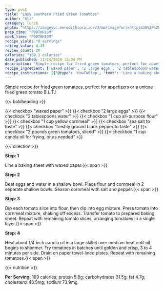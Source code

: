 ```yaml
---
type: post
title: "Easy Southern Fried Green Tomatoes"
author: "Ali"
category: lunch
photo: "https://imagesvc.meredithcorp.io/v3/mm/image?url=https%3A%2F%2Fimages.media-allrecipes.com%2Fuserphotos%2F1058985.jpg"
prep_time: "P0DT0H15M"
cook_time: "P0DT0H10M"
recipe_yield: "8 servings"
rating_value: 4.45
review_count: 20
calories: "189.1 calories"
date_published: 11/14/2019 12:04 PM
description: "Simple recipe for fried green tomatoes, perfect for appetizers or a unique fried green tomato B.L.T.!"
recipe_ingredient: ['waxed paper', '2 large eggs', '2 tablespoons water', '1 cup all-purpose flour', '1 cup yellow cornmeal', 'sea salt to taste', 'freshly ground black pepper to taste', '2 pounds green tomatoes, sliced', '1 cup canola oil for frying, or as needed']
recipe_instructions: [{'@type': 'HowToStep', 'text': 'Line a baking sheet with waxed paper.\n'}, {'@type': 'HowToStep', 'text': 'Beat eggs and water in a shallow bowl. Place flour and cornmeal in 2 separate shallow bowls. Season cornmeal with salt and pepper.\n'}, {'@type': 'HowToStep', 'text': 'Dip each tomato slice into flour, then dip into egg mixture. Press tomato into cornmeal mixture, shaking off excess. Transfer tomato to prepared baking sheet. Repeat with remaining tomato slices, arranging tomatoes in a single layer.\n'}, {'@type': 'HowToStep', 'text': 'Heat about 1/4 inch canola oil in a large skillet over medium heat until oil begins to shimmer. Fry tomatoes in batches until golden and crisp, 3 to 4 minutes per side. Drain on paper towel-lined plates. Repeat with remaining tomatoes.\n'}]
---
```


Simple recipe for fried green tomatoes, perfect for appetizers or a unique fried green tomato B.L.T.! 

{{< boldheading >}}

{{< checkbox "waxed paper" >}}
{{< checkbox "2 large eggs" >}}
{{< checkbox "2 tablespoons water" >}}
{{< checkbox "1 cup all-purpose flour" >}}
{{< checkbox "1 cup yellow cornmeal" >}}
{{< checkbox "sea salt to taste" >}}
{{< checkbox "freshly ground black pepper to taste" >}}
{{< checkbox "2 pounds green tomatoes, sliced" >}}
{{< checkbox "1 cup canola oil for frying, or as needed" >}}


{{< direction >}}

**Step: 1**

Line a baking sheet with waxed paper.{{< span >}}

**Step: 2**

Beat eggs and water in a shallow bowl. Place flour and cornmeal in 2 separate shallow bowls. Season cornmeal with salt and pepper.{{< span >}}

**Step: 3**

Dip each tomato slice into flour, then dip into egg mixture. Press tomato into cornmeal mixture, shaking off excess. Transfer tomato to prepared baking sheet. Repeat with remaining tomato slices, arranging tomatoes in a single layer.{{< span >}}

**Step: 4**

Heat about 1/4 inch canola oil in a large skillet over medium heat until oil begins to shimmer. Fry tomatoes in batches until golden and crisp, 3 to 4 minutes per side. Drain on paper towel-lined plates. Repeat with remaining tomatoes.{{< span >}}

{{< nutrition >}}

**Per Serving:** 189 calories; protein 5.8g; carbohydrates 31.5g; fat 4.7g; cholesterol 46.5mg; sodium 73.9mg.